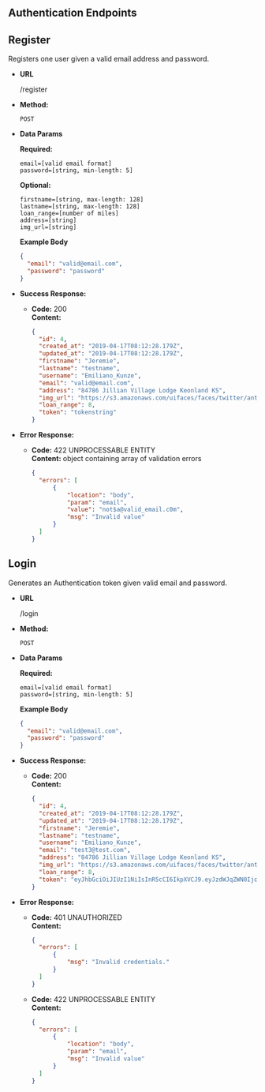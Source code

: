 **Authentication Endpoints**
----

**Register**
----
Registers one user given a valid email address and password.

* **URL**

  /register

* **Method:**

  `POST`

* **Data Params**

  **Required:**
  ```
  email=[valid email format]
  password=[string, min-length: 5]
  ```

  **Optional:**<br>
  ```
  firstname=[string, max-length: 128]
  lastname=[string, max-length: 128]
  loan_range=[number of miles]
  address=[string]
  img_url=[string]
  ```
  **Example Body**
  ```json
  {
    "email": "valid@email.com",
    "password": "password"
  }
  ```

* **Success Response:**

  * **Code:** 200 <br />
    **Content:**
    ```json
    {
      "id": 4,
      "created_at": "2019-04-17T08:12:28.179Z",
      "updated_at": "2019-04-17T08:12:28.179Z",
      "firstname": "Jeremie",
      "lastname": "testname",
      "username": "Emiliano_Kunze",
      "email": "valid@email.com",
      "address": "84786 Jillian Village Lodge Keonland KS",
      "img_url": "https://s3.amazonaws.com/uifaces/faces/twitter/antongenkin/128.jpg",
      "loan_range": 8,
      "token": "tokenstring"
    }
    ```

* **Error Response:**

  * **Code:** 422 UNPROCESSABLE ENTITY <br />
    **Content:** object containing array of validation errors
    ```json
    {
      "errors": [
          {
              "location": "body",
              "param": "email",
              "value": "not$a@valid_email.c0m",
              "msg": "Invalid value"
          }
      ]
    }
    ```

**Login**
----
Generates an Authentication token given valid email and password.

* **URL**

  /login

* **Method:**

  `POST`

* **Data Params**

  **Required:**
  ```
  email=[valid email format]
  password=[string, min-length: 5]
  ```

  **Example Body**
  ```json
  {
    "email": "valid@email.com",
    "password": "password"
  }
  ```

* **Success Response:**

  * **Code:** 200 <br />
    **Content:**
    ```json
    {
      "id": 4,
      "created_at": "2019-04-17T08:12:28.179Z",
      "updated_at": "2019-04-17T08:12:28.179Z",
      "firstname": "Jeremie",
      "lastname": "testname",
      "username": "Emiliano_Kunze",
      "email": "test3@test.com",
      "address": "84786 Jillian Village Lodge Keonland KS",
      "img_url": "https://s3.amazonaws.com/uifaces/faces/twitter/antongenkin/128.jpg",
      "loan_range": 8,
      "token": "eyJhbGciOiJIUzI1NiIsInR5cCI6IkpXVCJ9.eyJzdWJqZWN0Ijo0LCJlbWFpbCI6InRlc3QzQHRlc3QuY29tIiwiaWF0IjoxNTU1NTIwODU1LCJleHAiOjE1NTU2MDcyNTV9.qXefdkG1WPqQKGBQbhwN4sZC785UOVPWYGV2ijDVJrA"
    }
    ```

* **Error Response:**

  * **Code:** 401 UNAUTHORIZED <br />
    **Content:**
    ```json
    {
      "errors": [
          {
              "msg": "Invalid credentials."
          }
      ]
    }
    ```

  * **Code:** 422 UNPROCESSABLE ENTITY <br />
    **Content:**
    ```json
    {
      "errors": [
          {
              "location": "body",
              "param": "email",
              "msg": "Invalid value"
          }
      ]
    }
    ```

